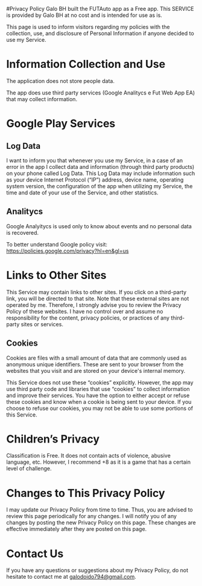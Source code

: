 #Privacy Policy
Galo BH built the FUTAuto app as a Free app. This SERVICE is provided by Galo BH at no cost and is intended for use as is.

This page is used to inform visitors regarding my policies with the collection, use, and disclosure of Personal Information if anyone decided to use my Service.

# Information Collection and Use
The application does not store people data.

The app does use third party services (Google Analitycs e Fut Web App EA) that may collect information.

# Google Play Services
## Log Data

I want to inform you that whenever you use my Service, in a case of an error in the app I collect data and information (through third party products) on your phone called Log Data. This Log Data may include information such as your device Internet Protocol (“IP”) address, device name, operating system version, the configuration of the app when utilizing my Service, the time and date of your use of the Service, and other statistics.

## Analitycs
Google Analyitycs is used only to know about events and no personal data is recovered.

To better understand Google policy visit: https://policies.google.com/privacy?hl=en&gl=us

# Links to Other Sites
This Service may contain links to other sites. If you click on a third-party link, you will be directed to that site. Note that these external sites are not operated by me. Therefore, I strongly advise you to review the Privacy Policy of these websites. I have no control over and assume no responsibility for the content, privacy policies, or practices of any third-party sites or services.

## Cookies
Cookies are files with a small amount of data that are commonly used as anonymous unique identifiers. These are sent to your browser from the websites that you visit and are stored on your device's internal memory.

This Service does not use these “cookies” explicitly. However, the app may use third party code and libraries that use “cookies” to collect information and improve their services. You have the option to either accept or refuse these cookies and know when a cookie is being sent to your device. If you choose to refuse our cookies, you may not be able to use some portions of this Service.

# Children’s Privacy
Classification is Free. It does not contain acts of violence, abusive language, etc.
However, I recommend +8 as it is a game that has a certain level of challenge.

# Changes to This Privacy Policy
I may update our Privacy Policy from time to time. Thus, you are advised to review this page periodically for any changes. I will notify you of any changes by posting the new Privacy Policy on this page. These changes are effective immediately after they are posted on this page.

# Contact Us
If you have any questions or suggestions about my Privacy Policy, do not hesitate to contact me at galodoido794@gmail.com.
